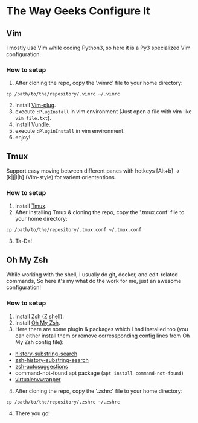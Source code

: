 # The Way Geeks Configure It
## Vim
I mostly use Vim while coding Python3, so here it is a Py3 specialized Vim configuration.

### How to setup
1. After cloning the repo, copy the '.vimrc' file to your home directory:
```
cp /path/to/the/repository/.vimrc ~/.vimrc
```
2. Install [Vim-plug](https://github.com/junegunn/vim-plug).
3. execute ```:PlugInstall``` in vim environment (Just open a file with vim like ```vim file.txt```).
4. Install [Vundle](https://github.com/VundleVim/Vundle.vim).
5. execute ```:PluginInstall``` in vim environment.
6. enjoy!

## Tmux 
Support easy moving between different panes with hotkeys [Alt+b] -> [k|j|l|h] (Vim-style) for varient oriententions.

### How to setup
1. Install [Tmux](https://github.com/tmux/tmux).
2. After Installing Tmux & cloning the repo, copy the '.tmux.conf' file to your home directory:
```
cp /path/to/the/repository/.tmux.conf ~/.tmux.conf
```
3. Ta-Da!

## Oh My Zsh
While working with the shell, I usually do git, docker, and edit-related commands, So here it's my what do the work for me, just an awesome configuration!

### How to setup
1. Install [Zsh (Z shell)](https://github.com/ohmyzsh/ohmyzsh/wiki/Installing-ZSH).
2. Install [Oh My Zsh](https://ohmyz.sh).
3. Here there are some plugin & packages which I had installed too (you can either install them or remove corressponding config lines from Oh My Zsh config file): 
- [history-substring-search](https://github.com/zsh-users/zsh-syntax-highlighting)
- [zsh-history-substring-search](https://github.com/zsh-users/zsh-history-substring-search)
- [zsh-autosuggestions](https://github.com/zsh-users/zsh-autosuggestions)
- command-not-found apt package (```apt install command-not-found```) 
- [virtualenvwrapper](https://virtualenvwrapper.readthedocs.io/en/latest)
4. After cloning the repo, copy the '.zshrc' file to your home directory:
```
cp /path/to/the/repository/.zshrc ~/.zshrc
```
4. There you go!
